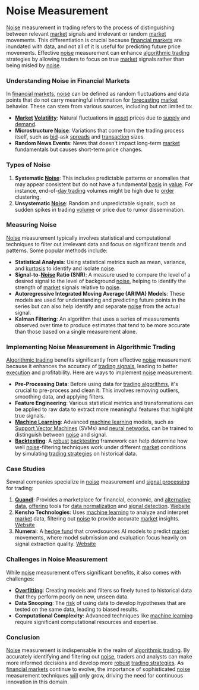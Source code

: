# Noise Measurement

[Noise](../n/noise.md) measurement in trading refers to the process of distinguishing between relevant [market](../m/market.md) signals and irrelevant or random [market](../m/market.md) movements. This differentiation is crucial because [financial markets](../f/financial_market.md) are inundated with data, and not all of it is useful for predicting future price movements. Effective [noise](../n/noise.md) measurement can enhance [algorithmic trading](../a/algorithmic_trading.md) strategies by allowing traders to focus on true [market](../m/market.md) signals rather than being misled by [noise](../n/noise.md).

### Understanding Noise in Financial Markets

In [financial markets](../f/financial_market.md), [noise](../n/noise.md) can be defined as random fluctuations and data points that do not carry meaningful information for [forecasting](../f/forecasting.md) [market](../m/market.md) behavior. These can stem from various sources, including but not limited to:

- **[Market](../m/market.md) [Volatility](../v/volatility.md)**: Natural fluctuations in [asset](../a/asset.md) prices due to [supply](../s/supply.md) and [demand](../d/demand.md).
- **Microstructure [Noise](../n/noise.md)**: Variations that come from the trading process itself, such as [bid](../b/bid.md)-ask [spreads](../s/spreads.md) and [transaction](../t/transaction.md) sizes.
- **Random News Events**: News that doesn't impact long-term [market](../m/market.md) fundamentals but causes short-term price changes.

### Types of Noise

1. **Systematic [Noise](../n/noise.md)**: This includes predictable patterns or anomalies that may appear consistent but do not have a fundamental [basis](../b/basis.md) in [value](../v/value.md). For instance, end-of-[day trading](../d/day_trading.md) volumes might be high due to [order](../o/order.md) clustering.
2. **Unsystematic [Noise](../n/noise.md)**: Random and unpredictable signals, such as sudden spikes in trading [volume](../v/volume.md) or price due to rumor dissemination.

### Measuring Noise

[Noise](../n/noise.md) measurement typically involves statistical and computational techniques to filter out irrelevant data and focus on significant trends and patterns. Some popular methods include:

- **Statistical Analysis**: Using statistical metrics such as mean, variance, and [kurtosis](../k/kurtosis.md) to identify and isolate [noise](../n/noise.md).
- **Signal-to-[Noise](../n/noise.md) Ratio (SNR)**: A measure used to compare the level of a desired signal to the level of background [noise](../n/noise.md), helping to identify the strength of [market](../m/market.md) signals relative to [noise](../n/noise.md).
- **Autoregressive Integrated Moving Average (ARIMA) Models**: These models are used for understanding and predicting future points in the series but can also help identify and separate [noise](../n/noise.md) from the actual signal.
- **Kalman Filtering**: An algorithm that uses a series of measurements observed over time to produce estimates that tend to be more accurate than those based on a single measurement alone.

### Implementing Noise Measurement in Algorithmic Trading

[Algorithmic trading](../a/algorithmic_trading.md) benefits significantly from effective [noise](../n/noise.md) measurement because it enhances the accuracy of [trading signals](../t/trading_signals.md), leading to better [execution](../e/execution.md) and profitability. Here are ways to implement [noise](../n/noise.md) measurement:

- **Pre-Processing Data**: Before using data for [trading algorithms](../t/trading_algorithms.md), it's crucial to pre-process and clean it. This involves removing outliers, smoothing data, and applying filters.
- **Feature Engineering**: Various statistical metrics and transformations can be applied to raw data to extract more meaningful features that highlight true signals.
- **[Machine Learning](../m/machine_learning.md)**: Advanced [machine learning](../m/machine_learning.md) models, such as [Support Vector Machines](../s/support_vector_machines_in_trading.md) (SVMs) and [neural networks](../n/neural_networks_in_trading.md), can be trained to distinguish between [noise](../n/noise.md) and signal.
- **[Backtesting](../b/backtesting.md)**: A [robust](../r/robust.md) [backtesting](../b/backtesting.md) framework can help determine how well [noise](../n/noise.md)-filtering techniques work under different [market](../m/market.md) conditions by simulating [trading strategies](../t/trading_strategies.md) on historical data.

### Case Studies

Several companies specialize in [noise](../n/noise.md) measurement and [signal processing](../s/signal_processing_in_trading.md) for trading:

1. **[Quandl](../q/quandl.md)**: Provides a marketplace for financial, economic, and [alternative data](../a/alternative_data.md), [offering](../o/offering.md) tools for [data normalization](../d/data_normalization.md) and [signal detection](../s/signal_detection_in_trading.md). [Website](https://www.quandl.com/)
2. **Kensho Technologies**: Uses [machine learning](../m/machine_learning.md) to analyze and interpret [market](../m/market.md) data, filtering out [noise](../n/noise.md) to provide accurate [market](../m/market.md) insights. [Website](https://www.kensho.com/)
3. **Numerai**: A [hedge fund](../h/hedge_fund.md) that crowdsources AI models to predict [market](../m/market.md) movements, where model submission and evaluation focus heavily on signal extraction quality. [Website](https://numer.ai/)

### Challenges in Noise Measurement

While [noise](../n/noise.md) measurement offers significant benefits, it also comes with challenges:

- **[Overfitting](../o/overfitting.md)**: Creating models and filters so finely tuned to historical data that they perform poorly on new, unseen data.
- **Data Snooping**: The [risk](../r/risk.md) of using data to develop hypotheses that are tested on the same data, leading to biased results.
- **Computational Complexity**: Advanced techniques like [machine learning](../m/machine_learning.md) require significant computational resources and expertise.

### Conclusion

[Noise](../n/noise.md) measurement is indispensable in the realm of [algorithmic trading](../a/algorithmic_trading.md). By accurately identifying and filtering out [noise](../n/noise.md), traders and analysts can make more informed decisions and develop more [robust](../r/robust.md) [trading strategies](../t/trading_strategies.md). As [financial markets](../f/financial_market.md) continue to evolve, the importance of sophisticated [noise](../n/noise.md) measurement techniques [will](../w/will.md) only grow, driving the need for continuous innovation in this domain.
